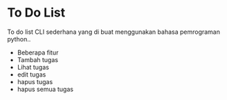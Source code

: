 <h1> To Do List </h1>
To do list CLI sederhana yang di buat menggunakan bahasa pemrograman python..

* Beberapa fitur
* Tambah tugas
* Lihat tugas
* edit tugas
* hapus tugas
* hapus semua tugas
